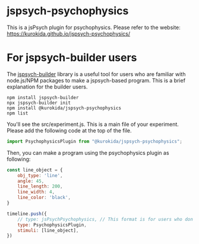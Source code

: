 # jspsych-psychophysics
This is a jsPsych plugin for psychophysics.
Please refer to the website: https://kurokida.github.io/jspsych-psychophysics/

# For jspsych-builder users

The [jspsych-builder](https://github.com/bjoluc/jspsych-builder) library is a useful tool for users who are familiar with node.js/NPM packages to make a jspsych-based program. This is a brief explanation for the builder users.

```
npm install jspsych-builder
npx jspsych-builder init
npm install @kurokida/jspsych-psychophysics
npm list
```

You'll see the src/experiment.js. This is a main file of your experiment. Please add the following code at the top of the file.

```javascript
import PsychophysicsPlugin from "@kurokida/jspsych-psychophysics";
```

Then, you can make a program using the psychophysics plugin as following:

```javascript
const line_object = {
    obj_type: 'line',        
    angle: 45,
    line_length: 200,
    line_width: 4,
    line_color: 'black',
}

timeline.push({
    // type: jsPsychPsychophysics, // This format is for users who don't use the builder.
    type: PsychophysicsPlugin,
    stimuli: [line_object],
})

```